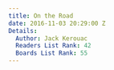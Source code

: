 ```yaml
---
title: On the Road
date: 2016-11-03 20:29:00 Z
Details:
  Author: Jack Kerouac
  Readers List Rank: 42
  Boards List Rank: 55
---
```


